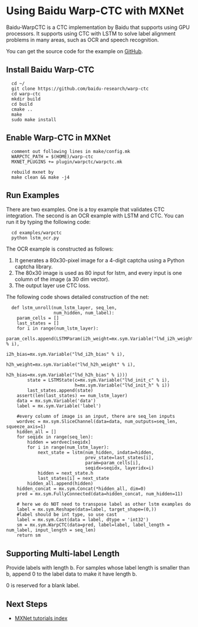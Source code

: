 # Using Baidu Warp-CTC with MXNet


Baidu-WarpCTC is a CTC implementation by Baidu that supports using GPU processors. It supports using CTC with LSTM to solve label alignment problems in many areas, such as OCR and speech recognition.

You can get the source code for the example on [GitHub](https://github.com/dmlc/mxnet/tree/master/example/warpctc).

## Install Baidu Warp-CTC

```
  cd ~/
  git clone https://github.com/baidu-research/warp-ctc
  cd warp-ctc
  mkdir build
  cd build
  cmake ..
  make
  sudo make install
```

## Enable Warp-CTC in MXNet

```
  comment out following lines in make/config.mk
  WARPCTC_PATH = $(HOME)/warp-ctc
  MXNET_PLUGINS += plugin/warpctc/warpctc.mk
  
  rebuild mxnet by
  make clean && make -j4
```

## Run Examples

There are two examples. One is a toy example that validates CTC integration. The second is an OCR example with LSTM and CTC. You can run it by typing the following code:

```
  cd examples/warpctc
  python lstm_ocr.py
```

The OCR example is constructed as follows:
  
1. It generates a 80x30-pixel image for a 4-digit captcha using a Python captcha library.
2. The 80x30 image is used as 80 input for lstm, and every input is one column of the image (a 30 dim vector).
3. The output layer use CTC loss.

The following code shows detailed construction of the net:

```
  def lstm_unroll(num_lstm_layer, seq_len,
                  num_hidden, num_label):
    param_cells = []
    last_states = []
    for i in range(num_lstm_layer):
        param_cells.append(LSTMParam(i2h_weight=mx.sym.Variable("l%d_i2h_weight" % i),
                                     i2h_bias=mx.sym.Variable("l%d_i2h_bias" % i),
                                     h2h_weight=mx.sym.Variable("l%d_h2h_weight" % i),
                                     h2h_bias=mx.sym.Variable("l%d_h2h_bias" % i)))
        state = LSTMState(c=mx.sym.Variable("l%d_init_c" % i),
                          h=mx.sym.Variable("l%d_init_h" % i))
        last_states.append(state)
    assert(len(last_states) == num_lstm_layer)
    data = mx.sym.Variable('data')
    label = mx.sym.Variable('label')
    
    #every column of image is an input, there are seq_len inputs
    wordvec = mx.sym.SliceChannel(data=data, num_outputs=seq_len, squeeze_axis=1)
    hidden_all = []
    for seqidx in range(seq_len):
        hidden = wordvec[seqidx]
        for i in range(num_lstm_layer):
            next_state = lstm(num_hidden, indata=hidden,
                              prev_state=last_states[i],
                              param=param_cells[i],
                              seqidx=seqidx, layeridx=i)
            hidden = next_state.h
            last_states[i] = next_state
        hidden_all.append(hidden)
    hidden_concat = mx.sym.Concat(*hidden_all, dim=0)
    pred = mx.sym.FullyConnected(data=hidden_concat, num_hidden=11)
    
    # here we do NOT need to transpose label as other lstm examples do
    label = mx.sym.Reshape(data=label, target_shape=(0,))
    #label should be int type, so use cast
    label = mx.sym.Cast(data = label, dtype = 'int32')
    sm = mx.sym.WarpCTC(data=pred, label=label, label_length = num_label, input_length = seq_len)
    return sm
```
  
## Supporting Multi-label Length

Provide labels with length b. For samples whose label length is smaller than b, append 0 to the label data to make it have length b.

0 is reserved for a blank label.

## Next Steps
* [MXNet tutorials index](http://mxnet.io/tutorials/index.html)